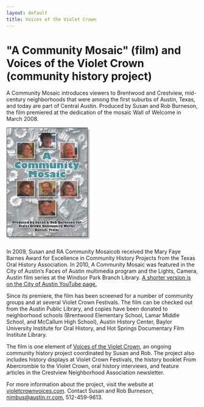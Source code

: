 ```yaml
---
layout: default
title: Voices of the Violet Crown
---
```

# "A Community Mosaic" (film) and Voices of the Violet Crown (community history project)

A Community Mosaic introduces viewers to Brentwood and Crestview, mid-century
neighborhoods that were among the first suburbs of Austin, Texas, and today
are part of Central Austin. Produced by Susan and Rob Burneson, the film
premiered at the dedication of the mosaic Wall of Welcome in March 2008.

!["A Community Mosaid"](img/CommunityMosaic250-229x300.jpg)

In 2009, Susan and RA Community Mosaicob received the Mary Faye Barnes Award
for Excellence in Community History Projects from the Texas Oral History
Association. In 2010, A Community Mosaic was featured in the City of Austin’s
Faces of Austin multimedia program and the Lights, Camera, Austin film series
at the Windsor Park Branch Library.
[A shorter version is on the City of Austin YouTube page.](http://www.youtube.com/watch?v=IQCCWD5oiqA)

Since its premiere, the film has been screened for a number of community
groups and at several Violet Crown Festivals. The film can be checked out from
the Austin Public Library, and copies have been donated to neighborhood
schools (Brentwood Elementary School, Lamar Middle School, and McCallum High
School), Austin History Center, Baylor University Institute for Oral History,
and Hot Springs Documentary Film Institute Library.

The film is one element of
[Voices of the Violet Crown](http://violetcrownvoices.com), an ongoing
community history project coordinated by Susan and Rob. The project also
includes history displays at Violet Crown Festivals, the history booklet From
Abercrombie to the Violet Crown, oral history interviews, and feature articles
in the Crestview Neighborhood Association newsletter.

For more information about the project, visit the website at
[violetcrownvoices.com](http://violetcrownvoices.com). Contact Susan and Rob
Burneson, [nimbus@austin.rr.com](mailto:nimbus@austin.rr.com), 512-459-9613.
